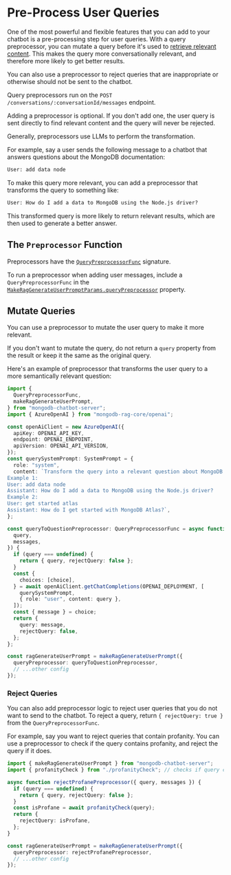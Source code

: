 # Pre-Process User Queries

One of the most powerful and flexible features that you can add to your chatbot
is a pre-processing step for user queries. With a query preprocessor,
you can mutate a query before it's used to [retrieve relevant content](./retrieve.md).
This makes the query more conversationally relevant,
and therefore more likely to get better results.

You can also use a preprocessor to reject queries that are inappropriate or
otherwise should not be sent to the chatbot.

Query preprocessors run on the `POST /conversations/:conversationId/messages` endpoint.

Adding a preprocessor is optional. If you don't add one, the user query is sent
directly to find relevant content and the query will never be rejected.

Generally, preprocessors use LLMs to perform the transformation.

For example, say a user sends the following message to a chatbot
that answers questions about the MongoDB documentation:

```txt
User: add data node
```

To make this query more relevant, you can add a preprocessor that transforms the
query to something like:

```txt
User: How do I add a data to MongoDB using the Node.js driver?
```

This transformed query is more likely to return relevant results,
which are then used to generate a better answer.

## The `Preprocessor` Function

Preprocessors have the [`QueryPreprocessorFunc`](../../reference/server/modules.md#querypreprocessorfunc) signature.

To run a preprocessor when adding user messages, include a `QueryPreprocessorFunc`
in the [`MakeRagGenerateUserPromptParams.queryPreprocessor`](../../reference/server/interfaces/MakeRagGenerateUserPromptParams.md#querypreprocessor) property.

## Mutate Queries

You can use a preprocessor to mutate the user query to make it more relevant.

If you don't want to mutate the query, do not return a `query` property from the
result or keep it the same as the original query.

Here's an example of preprocessor that transforms the user query
to a more semantically relevant question:

```ts
import {
  QueryPreprocessorFunc,
  makeRagGenerateUserPrompt,
} from "mongodb-chatbot-server";
import { AzureOpenAI } from "mongodb-rag-core/openai";

const openAiClient = new AzureOpenAI({
  apiKey: OPENAI_API_KEY,
  endpoint: OPENAI_ENDPOINT,
  apiVersion: OPENAI_API_VERSION,
});
const querySystemPrompt: SystemPrompt = {
  role: "system",
  content: `Transform the query into a relevant question about MongoDB products or company.
Example 1:
User: add data node
Assistant: How do I add a data to MongoDB using the Node.js driver?
Example 2:
User: get started atlas
Assistant: How do I get started with MongoDB Atlas?`,
};

const queryToQuestionPreprocessor: QueryPreprocessorFunc = async function ({
  query,
  messages,
}) {
  if (query === undefined) {
    return { query, rejectQuery: false };
  }
  const {
    choices: [choice],
  } = await openAiClient.getChatCompletions(OPENAI_DEPLOYMENT, [
    querySystemPrompt,
    { role: "user", content: query },
  ]);
  const { message } = choice;
  return {
    query: message,
    rejectQuery: false,
  };
};

const ragGenerateUserPrompt = makeRagGenerateUserPrompt({
  queryPreprocessor: queryToQuestionPreprocessor,
  // ...other config
});
```

### Reject Queries

You can also add preprocessor logic to reject user queries that you do not want
to send to the chatbot. To reject a query, return `{ rejectQuery: true }` from the `QueryPreprocessorFunc`.

For example, say you want to reject queries that contain profanity.
You can use a preprocessor to check if the query contains profanity,
and reject the query if it does.

```ts
import { makeRagGenerateUserPrompt } from "mongodb-chatbot-server";
import { profanityCheck } from "./profanityCheck"; // checks if query contains profanity

async function rejectProfanePreprocessor({ query, messages }) {
  if (query === undefined) {
    return { query, rejectQuery: false };
  }
  const isProfane = await profanityCheck(query);
  return {
    rejectQuery: isProfane,
  };
}

const ragGenerateUserPrompt = makeRagGenerateUserPrompt({
  queryPreprocessor: rejectProfanePreprocessor,
  // ...other config
});
```

